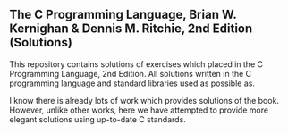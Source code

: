 ## The C Programming Language, Brian W. Kernighan & Dennis M. Ritchie, 2nd Edition (Solutions)

This repository contains solutions of exercises which placed in the C Programming Language, 2nd Edition. All solutions written in the C programming language and standard libraries used as possible as.

I know there is already lots of work which provides solutions of the book. However, unlike other works, here we have attempted to provide more elegant solutions using up-to-date C standards.

